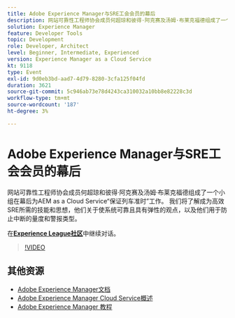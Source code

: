 ```yaml
---
title: Adobe Experience Manager与SRE工会会员的幕后
description: 网站可靠性工程师协会成员何超琼和彼得·阿克赛及汤姆·布莱克福德组成了一个小组在幕后为AEM as a Cloud Service“保证列车准时”工作。 我们将了解成为高效SRE所需的技能和思想，他们关于使系统可靠且具有弹性的观点，以及他们用于防止中断的量度和警报类型。
solution: Experience Manager
feature: Developer Tools
topic: Development
role: Developer, Architect
level: Beginner, Intermediate, Experienced
version: Experience Manager as a Cloud Service
kt: 9118
type: Event
exl-id: 9d0eb3bd-aad7-4d79-8280-3cfa125f04fd
duration: 3621
source-git-commit: 5c946ab73e78d4243ca310032a10bb8e82228c3d
workflow-type: tm+mt
source-wordcount: '187'
ht-degree: 3%

---
```


# Adobe Experience Manager与SRE工会会员的幕后

网站可靠性工程师协会成员何超琼和彼得·阿克赛及汤姆·布莱克福德组成了一个小组在幕后为AEM as a Cloud Service“保证列车准时”工作。 我们将了解成为高效SRE所需的技能和思想，他们关于使系统可靠且具有弹性的观点，以及他们用于防止中断的量度和警报类型。

在&#x200B;**[Experience League社区](https://adobe.ly/2WoCVOU)**&#x200B;中继续对话。

>[!VIDEO](https://video.tv.adobe.com/v/337527/?quality=12&learn=on&hidetitle=true)

## 其他资源

- [Adobe Experience Manager文档](https://experienceleague.adobe.com/docs/experience-manager-cloud-service.html)
- [Adobe Experience Manager Cloud Service概述](https://experienceleague.adobe.com/docs/experience-manager-cloud-service/overview/home.html)
- [Adobe Experience Manager 教程](https://experienceleague.adobe.com/docs/experience-manager-tutorials.html)
